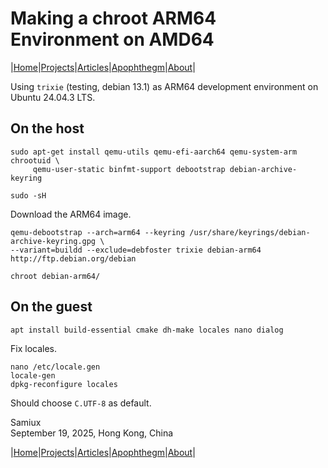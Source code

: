 # Making a chroot ARM64 Environment on AMD64

|[Home](/README.md)|[Projects](/projects.md)|[Articles](/articles.md)|[Apophthegm](/apophthegm.md)|[About](/about.md)|

 Using ```trixie``` (testing, debian 13.1) as ARM64 development environment on Ubuntu 24.04.3 LTS.
 
 ## On the host
 
 ```
 sudo apt-get install qemu-utils qemu-efi-aarch64 qemu-system-arm chrootuid \
      qemu-user-static binfmt-support debootstrap debian-archive-keyring
 ```
 
 ```
 sudo -sH
 ```
 
 Download the ARM64 image.
 
 ```
 qemu-debootstrap --arch=arm64 --keyring /usr/share/keyrings/debian-archive-keyring.gpg \
--variant=buildd --exclude=debfoster trixie debian-arm64 http://ftp.debian.org/debian
 ```
 
 ```
 chroot debian-arm64/
 ```
 
 ## On the guest
 
 ```
 apt install build-essential cmake dh-make locales nano dialog
 ```
 
 Fix locales.
 
 ```
 nano /etc/locale.gen
locale-gen
dpkg-reconfigure locales
```

Should choose ```C.UTF-8``` as default.

Samiux        
September 19, 2025, Hong Kong, China        

|[Home](/README.md)|[Projects](/projects.md)|[Articles](/articles.md)|[Apophthegm](/apophthegm.md)|[About](/about.md)|
